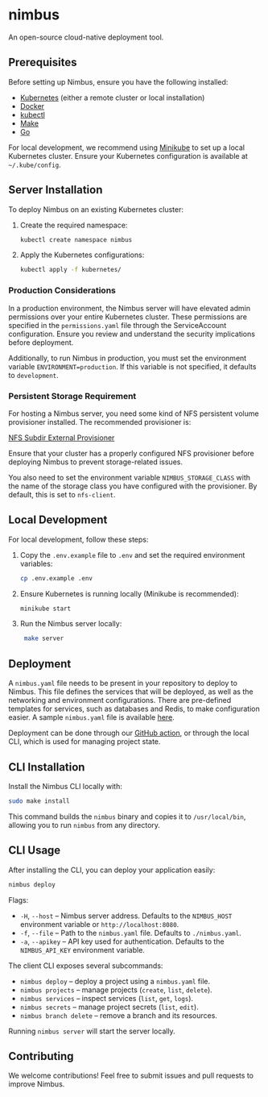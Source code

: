 # nimbus

An open-source cloud-native deployment tool.

## Prerequisites

Before setting up Nimbus, ensure you have the following installed:
- [Kubernetes](https://kubernetes.io/docs/setup/) (either a remote cluster or local installation)
- [Docker](https://docs.docker.com/get-docker/)
- [kubectl](https://kubernetes.io/docs/tasks/tools/)
- [Make](https://www.gnu.org/software/make/)
- [Go](https://go.dev/doc/install)

For local development, we recommend using [Minikube](https://minikube.sigs.k8s.io/docs/) to set up a local Kubernetes cluster. Ensure your Kubernetes configuration is available at `~/.kube/config`.

## Server Installation

To deploy Nimbus on an existing Kubernetes cluster:

1. Create the required namespace:
   ```sh
   kubectl create namespace nimbus
   ```
2. Apply the Kubernetes configurations:
   ```sh
   kubectl apply -f kubernetes/
   ```

### Production Considerations

In a production environment, the Nimbus server will have elevated admin permissions over your entire Kubernetes cluster. These permissions are specified in the `permissions.yaml` file through the ServiceAccount configuration. Ensure you review and understand the security implications before deployment.

Additionally, to run Nimbus in production, you must set the environment variable `ENVIRONMENT=production`. If this variable is not specified, it defaults to `development`.

### Persistent Storage Requirement

For hosting a Nimbus server, you need some kind of NFS persistent volume provisioner installed. The recommended provisioner is:

[NFS Subdir External Provisioner](https://github.com/kubernetes-sigs/nfs-subdir-external-provisioner)

Ensure that your cluster has a properly configured NFS provisioner before deploying Nimbus to prevent storage-related issues.

You also need to set the environment variable `NIMBUS_STORAGE_CLASS` with the name of the storage class you have configured with the provisioner. By default, this is set to `nfs-client`.

## Local Development

For local development, follow these steps:

1. Copy the `.env.example` file to `.env` and set the required environment variables:
   ```sh
   cp .env.example .env
   ```
2. Ensure Kubernetes is running locally (Minikube is recommended):
   ```sh
   minikube start
   ```
3. Run the Nimbus server locally:
   ```sh
    make server
    ```

## Deployment

A `nimbus.yaml` file needs to be present in your repository to deploy to Nimbus.
This file defines the services that will be deployed, as well as the networking and environment configurations.
There are pre-defined templates for services, such as databases and Redis, to make configuration easier. A sample `nimbus.yaml` file is available [here](https://github.com/rayman-tech/nimbus-action/blob/main/nimbus.yaml).

Deployment can be done through our [GitHub action](https://github.com/rayman-tech/nimbus-action), or through the local CLI, which is used for managing project state.

## CLI Installation

Install the Nimbus CLI locally with:

```sh
sudo make install
```

This command builds the `nimbus` binary and copies it to `/usr/local/bin`,
allowing you to run `nimbus` from any directory.

## CLI Usage

After installing the CLI, you can deploy your application easily:

```sh
nimbus deploy
```

Flags:

- `-H`, `--host` – Nimbus server address. Defaults to the `NIMBUS_HOST` environment variable or `http://localhost:8080`.
- `-f`, `--file` – Path to the `nimbus.yaml` file. Defaults to `./nimbus.yaml`.
- `-a`, `--apikey` – API key used for authentication. Defaults to the `NIMBUS_API_KEY` environment variable.

The client CLI exposes several subcommands:

- `nimbus deploy` – deploy a project using a `nimbus.yaml` file.
- `nimbus projects` – manage projects (`create`, `list`, `delete`).
- `nimbus services` – inspect services (`list`, `get`, `logs`).
- `nimbus secrets` – manage project secrets (`list`, `edit`).
- `nimbus branch delete` – remove a branch and its resources.

Running `nimbus server` will start the server locally.

## Contributing

We welcome contributions! Feel free to submit issues and pull requests to improve Nimbus.

